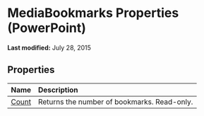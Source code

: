 
# MediaBookmarks Properties (PowerPoint)

 **Last modified:** July 28, 2015


## Properties



|**Name**|**Description**|
|:-----|:-----|
| [Count](f9aecfa7-2723-d281-fe16-28cecedebb86.md)|Returns the number of bookmarks. Read-only.|
